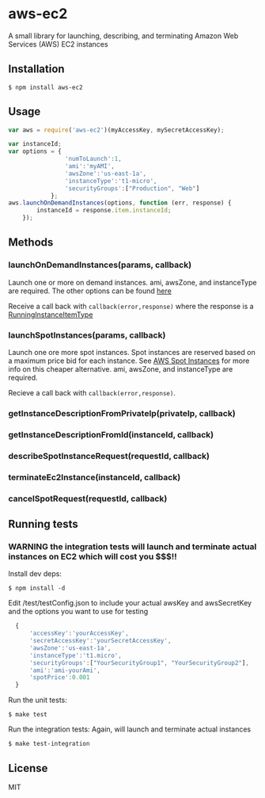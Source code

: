 # aws-ec2

  A small library for launching, describing, and terminating Amazon Web Services (AWS) EC2 instances

## Installation

    $ npm install aws-ec2

## Usage


```js
var aws = require('aws-ec2')(myAccessKey, mySecretAccessKey);

var instanceId;
var options = {
                'numToLaunch':1,
                'ami':'myAMI',
	            'awsZone':'us-east-1a',
	            'instanceType':'t1-micro',
			    'securityGroups':["Production", "Web"]
		    };
aws.launchOnDemandInstances(options, function (err, response) {
        instanceId = response.item.instanceId;
    });

```

## Methods

### launchOnDemandInstances(params, callback)
Launch one or more on demand instances.
ami, awsZone, and instanceType are required. The other options can be found [here](http://docs.amazonwebservices.com/AWSEC2/latest/APIReference/ApiReference-query-RunInstances.html)

Receive a call back with ```callback(error,response)``` where the response is a [RunningInstanceItemType](http://docs.amazonwebservices.com/AWSEC2/latest/APIReference/ApiReference-ItemType-RunningInstancesItemType.html)

### launchSpotInstances(params, callback)
Launch one ore more spot instances. Spot instances are reserved based on a maximum price bid for each instance. See [AWS Spot Instances](http://aws.amazon.com/ec2/spot-instances/) for more info on this cheaper alternative.
ami, awsZone, and instanceType are required.

Recieve a call back with ```callback(error,response)```.

### getInstanceDescriptionFromPrivateIp(privateIp, callback)
### getInstanceDescriptionFromId(instanceId, callback)
### describeSpotInstanceRequest(requestId, callback)
### terminateEc2Instance(instanceId, callback)
### cancelSpotRequest(requestId, callback)



## Running tests
### WARNING the integration tests will launch and terminate actual instances on EC2 which will cost you $$$!!
  Install dev deps:

    $ npm install -d

  Edit /test/testConfig.json to include your actual awsKey and awsSecretKey and the options you want to use for testing

```js
  {
      'accessKey':'yourAccessKey',
      'secretAccessKey':'yourSecretAccessKey',
      'awsZone':'us-east-1a',
      'instanceType':'t1.micro',
      'securityGroups':["YourSecurityGroup1", "YourSecurityGroup2"],
      'ami':'ami-yourAmi',
      'spotPrice':0.001
  }
```

  Run the unit tests:

    $ make test

  Run the integration tests:
  Again, will launch and terminate actual instances

    $ make test-integration

## License

MIT